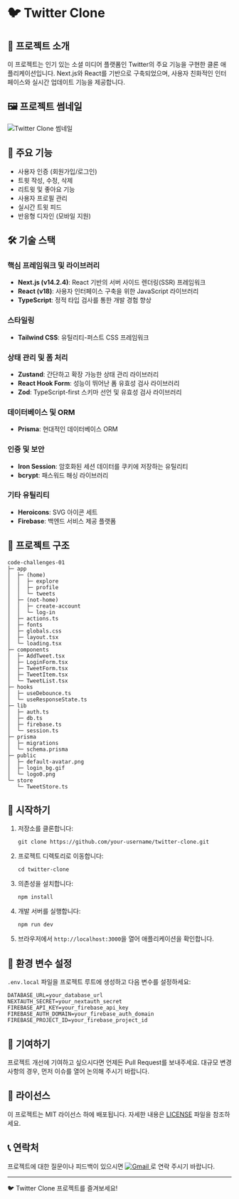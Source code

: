 # 🐦 Twitter Clone

## 📖 프로젝트 소개

이 프로젝트는 인기 있는 소셜 미디어 플랫폼인 Twitter의 주요 기능을 구현한 클론 애플리케이션입니다. Next.js와 React를 기반으로 구축되었으며, 사용자 친화적인 인터페이스와 실시간 업데이트 기능을 제공합니다.

## 🖼️ 프로젝트 썸네일

![Twitter Clone 썸네일](https://github.com/user-attachments/assets/3edfa04a-2054-4b6e-8701-70a9e7cae67b)

## 🚀 주요 기능

- 사용자 인증 (회원가입/로그인)
- 트윗 작성, 수정, 삭제
- 리트윗 및 좋아요 기능
- 사용자 프로필 관리
- 실시간 트윗 피드
- 반응형 디자인 (모바일 지원)

## 🛠 기술 스택

### 핵심 프레임워크 및 라이브러리
- **Next.js (v14.2.4)**: React 기반의 서버 사이드 렌더링(SSR) 프레임워크
- **React (v18)**: 사용자 인터페이스 구축을 위한 JavaScript 라이브러리
- **TypeScript**: 정적 타입 검사를 통한 개발 경험 향상

### 스타일링
- **Tailwind CSS**: 유틸리티-퍼스트 CSS 프레임워크

### 상태 관리 및 폼 처리
- **Zustand**: 간단하고 확장 가능한 상태 관리 라이브러리
- **React Hook Form**: 성능이 뛰어난 폼 유효성 검사 라이브러리
- **Zod**: TypeScript-first 스키마 선언 및 유효성 검사 라이브러리

### 데이터베이스 및 ORM
- **Prisma**: 현대적인 데이터베이스 ORM

### 인증 및 보안
- **Iron Session**: 암호화된 세션 데이터를 쿠키에 저장하는 유틸리티
- **bcrypt**: 패스워드 해싱 라이브러리

### 기타 유틸리티
- **Heroicons**: SVG 아이콘 세트
- **Firebase**: 백엔드 서비스 제공 플랫폼

## 📁 프로젝트 구조

```
code-challenges-01
├─ app
│  ├─ (home)
│  │  ├─ explore
│  │  ├─ profile
│  │  └─ tweets
│  ├─ (not-home)
│  │  ├─ create-account
│  │  └─ log-in
│  ├─ actions.ts
│  ├─ fonts
│  ├─ globals.css
│  ├─ layout.tsx
│  └─ loading.tsx
├─ components
│  ├─ AddTweet.tsx
│  ├─ LoginForm.tsx
│  ├─ TweetForm.tsx
│  ├─ TweetItem.tsx
│  └─ TweetList.tsx
├─ hooks
│  ├─ useDebounce.ts
│  └─ useResponseState.ts
├─ lib
│  ├─ auth.ts
│  ├─ db.ts
│  ├─ firebase.ts
│  └─ session.ts
├─ prisma
│  ├─ migrations
│  └─ schema.prisma
├─ public
│  ├─ default-avatar.png
│  ├─ login_bg.gif
│  └─ logo0.png
└─ store
   └─ TweetStore.ts
```

## 🚀 시작하기

1. 저장소를 클론합니다:
   ```
   git clone https://github.com/your-username/twitter-clone.git
   ```

2. 프로젝트 디렉토리로 이동합니다:
   ```
   cd twitter-clone
   ```

3. 의존성을 설치합니다:
   ```
   npm install
   ```

4. 개발 서버를 실행합니다:
   ```
   npm run dev
   ```

5. 브라우저에서 `http://localhost:3000`을 열어 애플리케이션을 확인합니다.

## 📝 환경 변수 설정

`.env.local` 파일을 프로젝트 루트에 생성하고 다음 변수를 설정하세요:

```
DATABASE_URL=your_database_url
NEXTAUTH_SECRET=your_nextauth_secret
FIREBASE_API_KEY=your_firebase_api_key
FIREBASE_AUTH_DOMAIN=your_firebase_auth_domain
FIREBASE_PROJECT_ID=your_firebase_project_id
```

## 🤝 기여하기

프로젝트 개선에 기여하고 싶으시다면 언제든 Pull Request를 보내주세요. 대규모 변경사항의 경우, 먼저 이슈를 열어 논의해 주시기 바랍니다.

## 📄 라이선스

이 프로젝트는 MIT 라이선스 하에 배포됩니다. 자세한 내용은 [LICENSE](LICENSE) 파일을 참조하세요.

## 📞 연락처

프로젝트에 대한 질문이나 피드백이 있으시면 <a href="mailto:newri0807@gmail.com">
<img src="https://img.shields.io/badge/-Gmail-d14836?style=flat-square&logo=Gmail&logoColor=white" alt="Gmail" />
</a> 로 연락 주시기 바랍니다.

---

🐦 Twitter Clone 프로젝트를 즐겨보세요!
